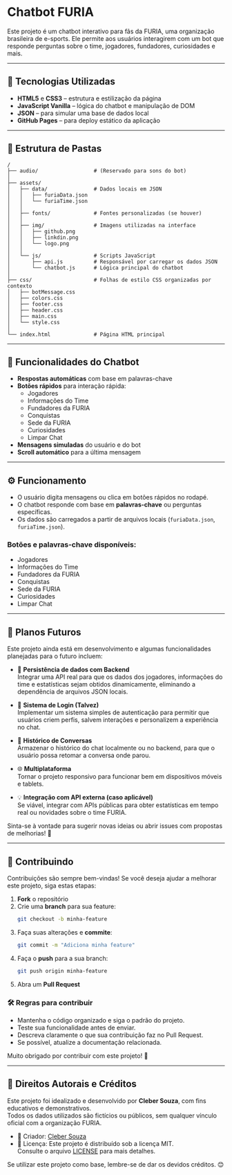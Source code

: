 #  Chatbot FURIA

Este projeto é um chatbot interativo para fãs da FURIA, uma organização brasileira de e-sports. Ele permite aos usuários interagirem com um bot que responde perguntas sobre o time, jogadores, fundadores, curiosidades e mais.

---

## 🚀 Tecnologias Utilizadas

- **HTML5** e **CSS3** – estrutura e estilização da página
- **JavaScript Vanilla** – lógica do chatbot e manipulação de DOM
- **JSON** – para simular uma base de dados local
- **GitHub Pages** – para deploy estático da aplicação

---

## 📁 Estrutura de Pastas

```plaintext
/
├── audio/                  # (Reservado para sons do bot)
│
├── assets/
│   ├── data/               # Dados locais em JSON
│   │   ├── furiaData.json
│   │   └── furiaTime.json
│   │
│   ├── fonts/              # Fontes personalizadas (se houver)
│   │
│   ├── img/                # Imagens utilizadas na interface
│   │   ├── github.png
│   │   ├── linkdin.png
│   │   └── logo.png
│   │
│   └── js/                 # Scripts JavaScript
│       ├── api.js          # Responsável por carregar os dados JSON
│       └── chatbot.js      # Lógica principal do chatbot
│
├── css/                    # Folhas de estilo CSS organizadas por contexto
│   ├── botMessage.css
│   ├── colors.css
│   ├── footer.css
│   ├── header.css
│   ├── main.css
│   └── style.css
│
└── index.html              # Página HTML principal

```

---

## 🧠 Funcionalidades do Chatbot

- **Respostas automáticas** com base em palavras-chave
- **Botões rápidos** para interação rápida:
  - Jogadores
  - Informações do Time
  - Fundadores da FURIA
  - Conquistas
  - Sede da FURIA
  - Curiosidades
  - Limpar Chat
- **Mensagens simuladas** do usuário e do bot
- **Scroll automático** para a última mensagem

---

## ⚙️ Funcionamento

- O usuário digita mensagens ou clica em botões rápidos no rodapé.
- O chatbot responde com base em **palavras-chave** ou perguntas específicas.
- Os dados são carregados a partir de arquivos locais (`furiaData.json`, `furiaTime.json`).

### Botões e palavras-chave disponíveis:

- Jogadores
- Informações do Time
- Fundadores da FURIA
- Conquistas
- Sede da FURIA
- Curiosidades
- Limpar Chat

---
## 📌 Planos Futuros

Este projeto ainda está em desenvolvimento e algumas funcionalidades planejadas para o futuro incluem:

- 🔄 **Persistência de dados com Backend**  
  Integrar uma API real para que os dados dos jogadores, informações do time e estatísticas sejam obtidos dinamicamente, eliminando a dependência de arquivos JSON locais.

- 🔐 **Sistema de Login (Talvez)**  
  Implementar um sistema simples de autenticação para permitir que usuários criem perfis, salvem interações e personalizem a experiência no chat.

- 💬 **Histórico de Conversas**  
  Armazenar o histórico do chat localmente ou no backend, para que o usuário possa retomar a conversa onde parou.

- 🌐 **Multiplataforma**  
  Tornar o projeto responsivo para funcionar bem em dispositivos móveis e tablets.

- 💡 **Integração com API externa (caso aplicável)**  
  Se viável, integrar com APIs públicas para obter estatísticas em tempo real ou novidades sobre o time FURIA.

Sinta-se à vontade para sugerir novas ideias ou abrir issues com propostas de melhorias! 🚀

---
## 🤝 Contribuindo

Contribuições são sempre bem-vindas! Se você deseja ajudar a melhorar este projeto, siga estas etapas:

1. **Fork** o repositório
2. Crie uma **branch** para sua feature:
   ```bash
   git checkout -b minha-feature
   ```
3. Faça suas alterações e **commite**:
   ```bash
   git commit -m "Adiciona minha feature"
   ```
4. Faça o **push** para a sua branch:
   ```bash
   git push origin minha-feature
   ```
5. Abra um **Pull Request**

### 🛠️ Regras para contribuir

- Mantenha o código organizado e siga o padrão do projeto.
- Teste sua funcionalidade antes de enviar.
- Descreva claramente o que sua contribuição faz no Pull Request.
- Se possível, atualize a documentação relacionada.

Muito obrigado por contribuir com este projeto! 🚀

---

## 📄 Direitos Autorais e Créditos

Este projeto foi idealizado e desenvolvido por **Cleber Souza**, com fins educativos e demonstrativos.  
Todos os dados utilizados são fictícios ou públicos, sem qualquer vínculo oficial com a organização FURIA.

- 🔧 Criador: [Cleber Souza](https://github.com/SouzaCleber98)
- 📁 Licença: Este projeto é distribuído sob a licença MIT.  
  Consulte o arquivo [LICENSE](LICENSE) para mais detalhes.

Se utilizar este projeto como base, lembre-se de dar os devidos créditos. 😊
